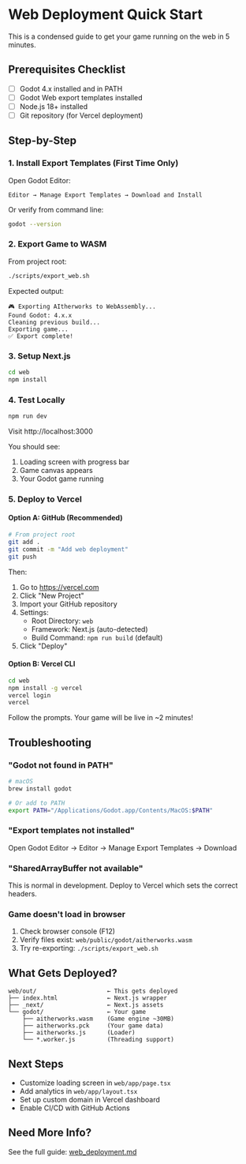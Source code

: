 # Web Deployment Quick Start

This is a condensed guide to get your game running on the web in 5 minutes.

## Prerequisites Checklist

- [ ] Godot 4.x installed and in PATH
- [ ] Godot Web export templates installed
- [ ] Node.js 18+ installed
- [ ] Git repository (for Vercel deployment)

## Step-by-Step

### 1. Install Export Templates (First Time Only)

Open Godot Editor:
```
Editor → Manage Export Templates → Download and Install
```

Or verify from command line:
```bash
godot --version
```

### 2. Export Game to WASM

From project root:
```bash
./scripts/export_web.sh
```

Expected output:
```
🎮 Exporting AItherworks to WebAssembly...
Found Godot: 4.x.x
Cleaning previous build...
Exporting game...
✅ Export complete!
```

### 3. Setup Next.js

```bash
cd web
npm install
```

### 4. Test Locally

```bash
npm run dev
```

Visit http://localhost:3000

You should see:
1. Loading screen with progress bar
2. Game canvas appears
3. Your Godot game running

### 5. Deploy to Vercel

#### Option A: GitHub (Recommended)

```bash
# From project root
git add .
git commit -m "Add web deployment"
git push
```

Then:
1. Go to https://vercel.com
2. Click "New Project"
3. Import your GitHub repository
4. Settings:
   - Root Directory: `web`
   - Framework: Next.js (auto-detected)
   - Build Command: `npm run build` (default)
5. Click "Deploy"

#### Option B: Vercel CLI

```bash
cd web
npm install -g vercel
vercel login
vercel
```

Follow the prompts. Your game will be live in ~2 minutes!

## Troubleshooting

### "Godot not found in PATH"
```bash
# macOS
brew install godot

# Or add to PATH
export PATH="/Applications/Godot.app/Contents/MacOS:$PATH"
```

### "Export templates not installed"
Open Godot Editor → Editor → Manage Export Templates → Download

### "SharedArrayBuffer not available"
This is normal in development. Deploy to Vercel which sets the correct headers.

### Game doesn't load in browser
1. Check browser console (F12)
2. Verify files exist: `web/public/godot/aitherworks.wasm`
3. Try re-exporting: `./scripts/export_web.sh`

## What Gets Deployed?

```
web/out/                    ← This gets deployed
├── index.html              ← Next.js wrapper
├── _next/                  ← Next.js assets
└── godot/                  ← Your game
    ├── aitherworks.wasm    (Game engine ~30MB)
    ├── aitherworks.pck     (Your game data)
    ├── aitherworks.js      (Loader)
    └── *.worker.js         (Threading support)
```

## Next Steps

- Customize loading screen in `web/app/page.tsx`
- Add analytics in `web/app/layout.tsx`
- Set up custom domain in Vercel dashboard
- Enable CI/CD with GitHub Actions

## Need More Info?

See the full guide: [web_deployment.md](./web_deployment.md)

